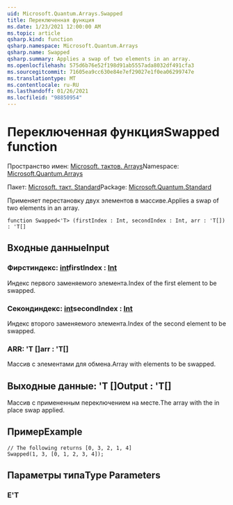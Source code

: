 ```yaml
---
uid: Microsoft.Quantum.Arrays.Swapped
title: Переключенная функция
ms.date: 1/23/2021 12:00:00 AM
ms.topic: article
qsharp.kind: function
qsharp.namespace: Microsoft.Quantum.Arrays
qsharp.name: Swapped
qsharp.summary: Applies a swap of two elements in an array.
ms.openlocfilehash: 575d6b76e52f198d91ab5557ada8032df491cfa3
ms.sourcegitcommit: 71605ea9cc630e84e7ef29027e1f0ea06299747e
ms.translationtype: MT
ms.contentlocale: ru-RU
ms.lasthandoff: 01/26/2021
ms.locfileid: "98850954"
---
```

# <a name="swapped-function"></a><span data-ttu-id="7a5f2-102">Переключенная функция</span><span class="sxs-lookup"><span data-stu-id="7a5f2-102">Swapped function</span></span>

<span data-ttu-id="7a5f2-103">Пространство имен: [Microsoft. тактов. Arrays](xref:Microsoft.Quantum.Arrays)</span><span class="sxs-lookup"><span data-stu-id="7a5f2-103">Namespace: [Microsoft.Quantum.Arrays](xref:Microsoft.Quantum.Arrays)</span></span>

<span data-ttu-id="7a5f2-104">Пакет: [Microsoft. такт. Standard](https://nuget.org/packages/Microsoft.Quantum.Standard)</span><span class="sxs-lookup"><span data-stu-id="7a5f2-104">Package: [Microsoft.Quantum.Standard](https://nuget.org/packages/Microsoft.Quantum.Standard)</span></span>


<span data-ttu-id="7a5f2-105">Применяет перестановку двух элементов в массиве.</span><span class="sxs-lookup"><span data-stu-id="7a5f2-105">Applies a swap of two elements in an array.</span></span>

```qsharp
function Swapped<'T> (firstIndex : Int, secondIndex : Int, arr : 'T[]) : 'T[]
```


## <a name="input"></a><span data-ttu-id="7a5f2-106">Входные данные</span><span class="sxs-lookup"><span data-stu-id="7a5f2-106">Input</span></span>

### <a name="firstindex--int"></a><span data-ttu-id="7a5f2-107">Фирстиндекс: [int](xref:microsoft.quantum.lang-ref.int)</span><span class="sxs-lookup"><span data-stu-id="7a5f2-107">firstIndex : [Int](xref:microsoft.quantum.lang-ref.int)</span></span>

<span data-ttu-id="7a5f2-108">Индекс первого заменяемого элемента.</span><span class="sxs-lookup"><span data-stu-id="7a5f2-108">Index of the first element to be swapped.</span></span>


### <a name="secondindex--int"></a><span data-ttu-id="7a5f2-109">Секондиндекс: [int](xref:microsoft.quantum.lang-ref.int)</span><span class="sxs-lookup"><span data-stu-id="7a5f2-109">secondIndex : [Int](xref:microsoft.quantum.lang-ref.int)</span></span>

<span data-ttu-id="7a5f2-110">Индекс второго заменяемого элемента.</span><span class="sxs-lookup"><span data-stu-id="7a5f2-110">Index of the second element to be swapped.</span></span>


### <a name="arr--t"></a><span data-ttu-id="7a5f2-111">ARR: 'T []</span><span class="sxs-lookup"><span data-stu-id="7a5f2-111">arr : 'T[]</span></span>

<span data-ttu-id="7a5f2-112">Массив с элементами для обмена.</span><span class="sxs-lookup"><span data-stu-id="7a5f2-112">Array with elements to be swapped.</span></span>



## <a name="output--t"></a><span data-ttu-id="7a5f2-113">Выходные данные: 'T []</span><span class="sxs-lookup"><span data-stu-id="7a5f2-113">Output : 'T[]</span></span>

<span data-ttu-id="7a5f2-114">Массив с примененным переключением на месте.</span><span class="sxs-lookup"><span data-stu-id="7a5f2-114">The array with the in place swap applied.</span></span>

## <a name="example"></a><span data-ttu-id="7a5f2-115">Пример</span><span class="sxs-lookup"><span data-stu-id="7a5f2-115">Example</span></span>

```qsharp
// The following returns [0, 3, 2, 1, 4]
Swapped(1, 3, [0, 1, 2, 3, 4]);
```

## <a name="type-parameters"></a><span data-ttu-id="7a5f2-116">Параметры типа</span><span class="sxs-lookup"><span data-stu-id="7a5f2-116">Type Parameters</span></span>

### <a name="t"></a><span data-ttu-id="7a5f2-117">Е</span><span class="sxs-lookup"><span data-stu-id="7a5f2-117">'T</span></span>

